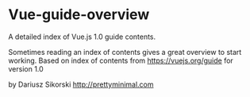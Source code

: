 # Vue-guide-overview
A detailed index of Vue.js 1.0 guide contents.

Sometimes reading an index of contents gives a great overview to start working.
Based on index of contents from https://vuejs.org/guide for version 1.0

by Dariusz Sikorski http://prettyminimal.com
